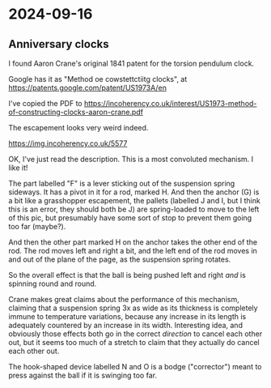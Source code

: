 # 2024-09-16

## Anniversary clocks

I found Aaron Crane's original 1841 patent for the torsion pendulum clock.

Google has it as "Method oe cowstettctiitg clocks", at https://patents.google.com/patent/US1973A/en

I've copied the PDF to https://incoherency.co.uk/interest/US1973-method-of-constructing-clocks-aaron-crane.pdf

The escapement looks very weird indeed.

https://img.incoherency.co.uk/5577

OK, I've just read the description. This is a most convoluted mechanism. I like it!

The part labelled "F" is a lever sticking out of the suspension spring sideways. It has a pivot in it for a rod, marked H. And then the anchor (G) is a bit like a grasshopper escapement, the pallets (labelled J and I, but I think this is an error, they should both be J) are spring-loaded to move to the left of this pic, but presumably have some sort of stop to prevent them going too far (maybe?).

And then the other part marked H on the anchor takes the other end of the rod. The rod moves left and right a bit, and the left end of the rod moves in and out of the plane of the page, as the suspension spring rotates.

So the overall effect is that the ball is being pushed left and right *and* is spinning round and round.

Crane makes great claims about the performance of this mechanism, claiming that a suspension spring 3x as wide as its thickness is completely immune to temperature variations, because any increase in its length is adequately countered by an increase in its width. Interesting idea, and obviously those effects both go in the correct *direction* to cancel each other out, but it seems too much of a stretch to claim that they actually do cancel each other out.

The hook-shaped device labelled N and O is a bodge ("corrector") meant to press against the ball if it is swinging too far.
